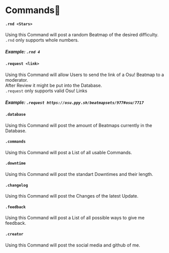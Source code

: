 # Commands💬
#### `.rnd <Stars>`
Using this Command will post a random Beatmap of the desired difficulty.  
`.rnd` only supports whole numbers.
##### Example: `.rnd 4`

#### `.request <link>`
Using this Command will allow Users to send the link of a Osu! Beatmap to a moderator.  
After Review it might be put into the Database.  
`.request` only supports valid Osu! Links  
##### Example: `.request https://osu.ppy.sh/beatmapsets/977#osu/7717`

#### `.database`
Using this Command will post the amount of Beatmaps currently in the Database.

#### `.commands`
Using this Command will post a List of all usable Commands.

#### `.downtime`
Using this Command will post the standart Downtimes and their length.

#### `.changelog`
Using this Command will post the Changes of the latest Update.

#### `.feedback`
Using this Command will post a List of all possible ways to give me feedback.

#### `.creator`
Using this Command will post the social media and github of me.
